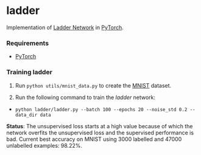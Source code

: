 # ladder

Implementation of [Ladder Network](https://arxiv.org/abs/1507.02672) in [PyTorch](http://pytorch.org/). 

### Requirements

- [PyTorch](http://pytorch.org/)

### Training ladder

1. Run ```python utils/mnist_data.py``` to create the [MNIST](http://yann.lecun.com/exdb/mnist/) dataset.

2. Run the following command to train the *ladder* network:
  - ```python ladder/ladder.py --batch 100 --epochs 20 --noise_std 0.2 --data_dir data```

**Status**: The unsupervised loss starts at a high value because of which the network overfits the unsupervised loss and the supervised performance is bad. Current best accuracy on MNIST using 3000 labelled and 47000 unlabelled examples: 98.22%.
